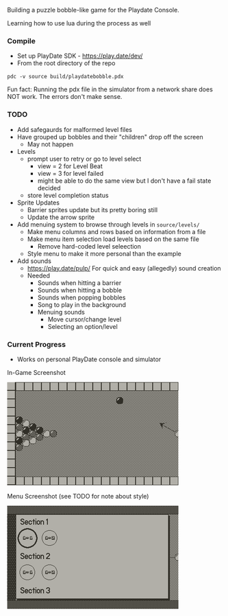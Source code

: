 Building a puzzle bobble-like game for the Playdate Console.

Learning how to use lua during the process as well

### Compile
- Set up PlayDate SDK - https://play.date/dev/
- From the root directory of the repo
```
pdc -v source build/playdatebobble.pdx
```

Fun fact: Running the pdx file in the simulator from a network share does NOT work. The errors don't make sense.

### TODO
- Add safegaurds for malformed level files
- Have grouped up bobbles and their "children" drop off the screen
  - May not happen
- Levels
  - prompt user to retry or go to level select
    - view = 2 for Level Beat
    - view = 3 for level failed
    - might be able to do the same view but I don't have a fail state decided
  - store level completion status
- Sprite Updates
  - Barrier sprites update but its pretty boring still
  - Update the arrow sprite
- Add menuing system to browse through levels in `source/levels/`
  - Make menu columns and rows based on information from a file
  - Make menu item selection load levels based on the same file
    - Remove hard-coded level seleection
  - Style menu to make it more personal than the example
- Add sounds
  - https://play.date/pulp/ For quick and easy (allegedly) sound creation
  - Needed
    - Sounds when hitting a barrier
    - Sounds when hitting a bobble
    - Sounds when popping bobbles
    - Song to play in the background
    - Menuing sounds
      - Move cursor/change level
      - Selecting an option/level

### Current Progress

- Works on personal PlayDate console and simulator

<!--![4/27/2022 Screenshot](resource/screenshots/playdate-20220427-233610.png)-->
<!--![4/28/2022 Screenshot](resource/screenshots/playdate-20220428-175705.png)-->
In-Game Screenshot

![5/1/2022 In-Game Screenshot](resource/screenshots/playdate-20220501-222305.png)

Menu Screenshot (see TODO for note about style)

![5/3/2022 Menu Screenshot](resource/screenshots/playdate-20220503-015607.png)

